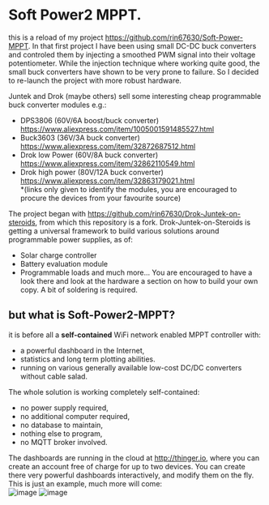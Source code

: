 # Soft Power2 MPPT.
this is a reload of my project https://github.com/rin67630/Soft-Power-MPPT.
In that first project I have been using small DC-DC buck converters and controled them by injecting a smoothed PWM signal into their voltage potentiometer.
While the injection technique where working quite good, the small buck converters have shown to be very prone to failure.
So I decided to re-launch the project with more robust hardware. 

Juntek and Drok (maybe others) sell some interesting cheap programmable buck converter modules e.g.:
- DPS3806         (60V/6A boost/buck converter) https://www.aliexpress.com/item/1005001591485527.html
- Buck3603        (36V/3A buck converter) https://www.aliexpress.com/item/32872687512.html
- Drok low Power  (60V/8A buck converter) https://www.aliexpress.com/item/32862110549.html
- Drok high power (80V/12A buck converter) https://www.aliexpress.com/item/32863179021.html  
*(links only given to identify the modules, you are encouraged to procure the devices from your favourite source)  

The project began with https://github.com/rin67630/Drok-Juntek-on-steroids, from which this repository is a fork.
Drok-Juntek-on-Steroids is getting a universal framework to build various solutions around programmable power supplies, as of:
- Solar charge controller
- Battery evaluation module
- Programmable loads
and much more...
You are encouraged to have a look there and look at the hardware a section on how to build your own copy.
A bit of soldering is required.

## but what is Soft-Power2-MPPT?
it is before all a **self-contained** WiFi network enabled MPPT controller with:
- a powerful dashboard in the Internet, 
- statistics and long term plotting abilities.
- running on various generally available low-cost DC/DC converters without cable salad.

The whole solution is working completely self-contained: 
- no power supply required,
- no additional computer required,
- no database to maintain,
- nothing else to program,
- no MQTT broker involved.

The dashboards are running in the cloud at http://thinger.io, where you can create an account free of charge for up to two devices.
You can create there very powerful dashboards interactively, and modify them on the fly.
This is just an example, much more will come:  
![image](https://user-images.githubusercontent.com/14197155/121425793-16732900-c973-11eb-972a-bc29875c6cbc.png)
![image](https://user-images.githubusercontent.com/14197155/121425599-e1ff6d00-c972-11eb-9692-d7096f89d966.png)



